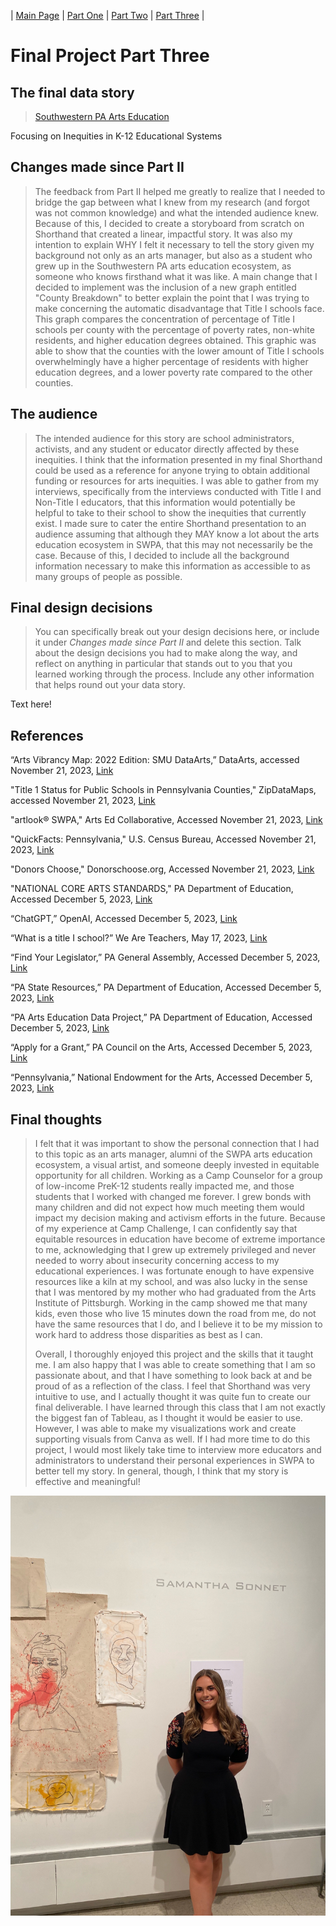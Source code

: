 | [Main Page](/README.md) | [Part One](/finalproject.md) | [Part Two](/finalprojectparttwo.md) | [Part Three](/finalprojectpartthree.md) |

# Final Project Part Three
## The final data story
> [Southwestern PA Arts Education](https://preview.shorthand.com/15upZj4yLYDpfGFJ)

Focusing on Inequities in K-12 Educational Systems

## Changes made since Part II
> The feedback from Part II helped me greatly to realize that I needed to bridge the gap between what I knew from my research (and forgot was not common knowledge) and what the intended audience knew. Because of this, I decided to create a storyboard from scratch on Shorthand that created a linear, impactful story. It was also my intention to explain WHY I felt it necessary to tell the story given my background not only as an arts manager, but also as a student who grew up in the Southwestern PA arts education ecosystem, as someone who knows firsthand what it was like. A main change that I decided to implement was the inclusion of a new graph entitled "County Breakdown" to better explain the point that I was trying to make concerning the automatic disadvantage that Title I schools face. This graph compares the concentration of percentage of Title I schools per county with the percentage of poverty rates, non-white residents, and higher education degrees obtained. This graphic was able to show that the counties with the lower amount of Title I schools overwhelmingly have a higher percentage of residents with higher education degrees, and a lower poverty rate compared to the other counties.


## The audience
> The intended audience for this story are school administrators, activists, and any student or educator directly affected by these inequities. I think that the information presented in my final Shorthand could be used as a reference for anyone trying to obtain additional funding or resources for arts inequities. I was able to gather from my interviews, specifically from the interviews conducted with Title I and Non-Title I educators, that this information would potentially be helpful to take to their school to show the inequities that currently exist. I made sure to cater the entire Shorthand presentation to an audience assuming that although they MAY know a lot about the arts education ecosystem in SWPA, that this may not necessarily be the case. Because of this, I decided to include all the background information necessary to make this information as accessible to as many groups of people as possible.


## Final design decisions
> 
> You can specifically break out your design decisions here, or include it under *Changes made since Part II* and delete this section. Talk about the design decisions you had to make along the way, and reflect on anything in particular that stands out to you that you learned working through the process.  Include any other information that helps round out your data story. 

Text here!

## References
“Arts Vibrancy Map: 2022 Edition: SMU DataArts,” DataArts, accessed November 21, 2023, [Link](https://dataarts.smu.edu/ArtsVibrancyMap/)


"Title 1 Status for Public Schools in Pennsylvania Counties," ZipDataMaps, accessed November 21, 2023, [Link](https://www.zipdatamaps.com/counties/state/education/map-of-percentage-of-title-1-status-public-schools-for-counties-in-pennsylvania)


"artlook® SWPA," Arts Ed Collaborative, Accessed November 21, 2023, [Link](https://artsedcollab.org/artlook/)


"QuickFacts: Pennsylvania," U.S. Census Bureau, Accessed November 21, 2023, [Link](https://www.census.gov/quickfacts/fact/table/PA/PST045222)


"Donors Choose," Donorschoose.org, Accessed November 21, 2023, [Link](https://www.donorschoose.org)


"NATIONAL CORE ARTS STANDARDS," PA Department of Education, Accessed December 5, 2023, [Link](https://www.stateboard.education.pa.gov/Documents/Regulations%20and%20Statements/State%20Academic%20Standards/Arts.pdf)


“ChatGPT,” OpenAI, Accessed December 5, 2023, [Link](https://chat.openai.com)


“What is a title I school?” We Are Teachers, May 17, 2023, [Link](https://www.weareteachers.com/what-is-a-title-i-school/)


“Find Your Legislator,” PA General Assembly, Accessed December 5, 2023, [Link](https://www.legis.state.pa.us/cfdocs/legis/home/findyourlegislator/)


“PA State Resources,” PA Department of Education, Accessed December 5, 2023, [Link](https://www2.ed.gov/about/contacts/state/pa.html)


“PA Arts Education Data Project,” PA Department of Education, Accessed December 5, 2023, [Link](https://www.education.pa.gov/Teachers%20-%20Administrators/Curriculum/ArtsHumanities/Pages/default.aspx)


“Apply for a Grant,” PA Council on the Arts, Accessed December 5, 2023, [Link](https://www.arts.pa.gov/WHAT%20WE%20DO/FUNDING/apply-for-a-grant/Pages/default.aspx)


“Pennsylvania,” National Endowment for the Arts, Accessed December 5, 2023, [Link](https://www.arts.gov/impact/state-profiles/pennsylvania)



## Final thoughts
> I felt that it was important to show the personal connection that I had to this topic as an arts manager, alumni of the SWPA arts education ecosystem, a visual artist, and someone deeply invested in equitable opportunity for all children. Working as a Camp Counselor for a group of low-income PreK-12 students really impacted me, and those students that I worked with changed me forever. I grew bonds with many children and did not expect how much meeting them would impact my decision making and activism efforts in the future. Because of my experience at Camp Challenge, I can confidently say that equitable resources in education have become of extreme importance to me, acknowledging that I grew up extremely privileged and never needed to worry about insecurity concerning access to my educational experiences. I was fortunate enough to have expensive resources like a kiln at my school, and was also lucky in the sense that I was mentored by my mother who had graduated from the Arts Institute of Pittsburgh. Working in the camp showed me that many kids, even those who live 15 minutes down the road from me, do not have the same resources that I do, and I believe it to be my mission to work hard to address those disparities as best as I can.
>
> 
> Overall, I thoroughly enjoyed this project and the skills that it taught me. I am also happy that I was able to create something that I am so passionate about, and that I have something to look back at and be proud of as a reflection of the class. I feel that Shorthand was very intuitive to use, and I actually thought it was quite fun to create our final deliverable. I have learned through this class that I am not exactly the biggest fan of Tableau, as I thought it would be easier to use. However, I was able to make my visualizations work and create supporting visuals from Canva as well. If I had more time to do this project, I would most likely take time to interview more educators and administrators to understand their personal experiences in SWPA to better tell my story. In general, though, I think that my story is effective and meaningful!

![Me art my senior art show](IMG_9144.JPG)
